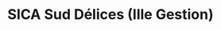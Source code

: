 ---
title: "SICA Sud Délices (Ille Gestion)"
url: /thuir/sica-sud-delices-ille-gestion/
shop: Gemüse & Obst
---